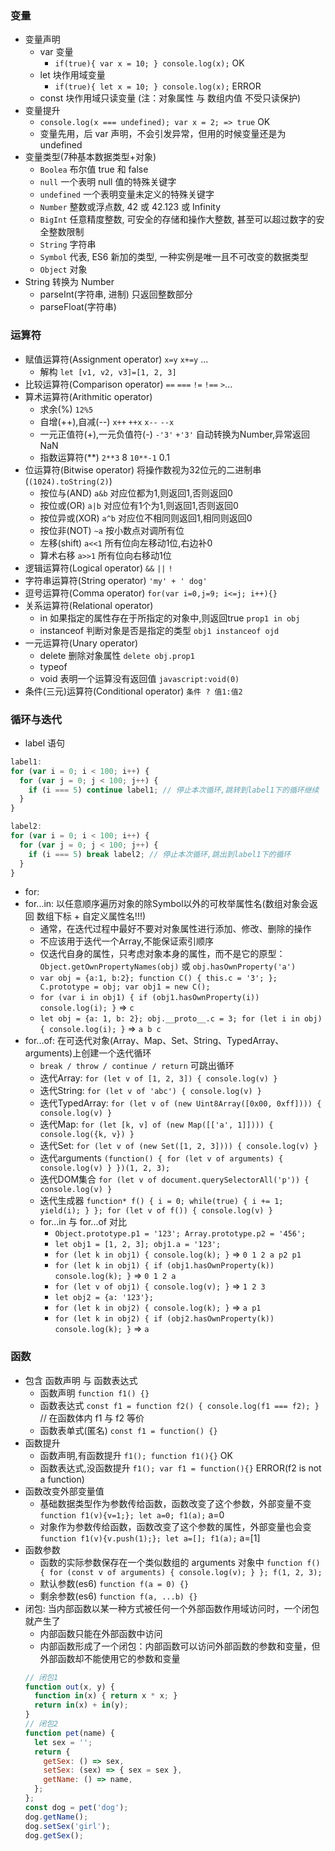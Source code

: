 ### 变量
- 变量声明
  - var 变量
    - `if(true){ var x = 10; } console.log(x);` OK
  - let 块作用域变量
    - `if(true){ let x = 10; } console.log(x);` ERROR
  - const 块作用域只读变量 (注：对象属性 与 数组内值 不受只读保护)
- 变量提升
  - `console.log(x === undefined); var x = 2; => true` OK
  - 变量先用，后 var 声明，不会引发异常，但用的时候变量还是为 undefined
- 变量类型(7种基本数据类型+对象)
  - `Boolea` 布尔值 true 和 false
  - `null` 一个表明 null 值的特殊关键字
  - `undefined` 一个表明变量未定义的特殊关键字
  - `Number` 整数或浮点数, 42 或 42.123 或 Infinity
  - `BigInt` 任意精度整数, 可安全的存储和操作大整数, 甚至可以超过数字的安全整数限制
  - `String` 字符串
  - `Symbol` 代表, ES6 新加的类型, 一种实例是唯一且不可改变的数据类型
  - `Object` 对象
- String 转换为 Number
  - parseInt(字符串, 进制) 只返回整数部分
  - parseFloat(字符串)

### 运算符
- 赋值运算符(Assignment operator) `x=y` `x+=y` ...
  - 解构 `let [v1, v2, v3]=[1, 2, 3]`
- 比较运算符(Comparison operator) `==` `===` `!=` `!==` `>`...
- 算术运算符(Arithmitic operator)
  - 求余(%) `12%5`
  - 自增(++),自减(--) `x++` `++x` `x--` `--x`
  - 一元正值符(+),一元负值符(-) `-'3'` `+'3'` 自动转换为Number,异常返回 NaN
  - 指数运算符(**) `2**3` 8 `10**-1` 0.1
- 位运算符(Bitwise operator) 将操作数视为32位元的二进制串(`(1024).toString(2)`)
  - 按位与(AND) `a&b` 对应位都为1,则返回1,否则返回0
  - 按位或(OR) `a|b` 对应位有1个为1,则返回1,否则返回0
  - 按位异或(XOR) `a^b` 对应位不相同则返回1,相同则返回0
  - 按位非(NOT) `~a` 按小数点对调所有位
  - 左移(shift) `a<<1` 所有位向左移动1位,右边补0
  - 算术右移 `a>>1` 所有位向右移动1位
- 逻辑运算符(Logical operator) `&&` `||` `!`
- 字符串运算符(String operator) `'my' + ' dog'`
- 逗号运算符(Comma operator) `for(var i=0,j=9; i<=j; i++){}`
- 关系运算符(Relational operator)
  - in 如果指定的属性存在于所指定的对象中,则返回true `prop1 in obj`
  - instanceof 判断对象是否是指定的类型 `obj1 instanceof ojd`
- 一元运算符(Unary operator)
  - delete 删除对象属性 `delete obj.prop1`
  - typeof
  - void 表明一个运算没有返回值 `javascript:void(0)`
- 条件(三元)运算符(Conditional operator) `条件 ? 值1:值2`

### 循环与迭代
- label 语句
```js
label1:
for (var i = 0; i < 100; i++) {
  for (var j = 0; j < 100; j++) {
    if (i === 5) continue label1; // 停止本次循环,跳转到label1下的循环继续
  }
}

label2:
for (var i = 0; i < 100; i++) {
  for (var j = 0; j < 100; j++) {
    if (i === 5) break label2; // 停止本次循环,跳出到label1下的循环
  }
}
```
- for:
- for...in: 以任意顺序遍历对象的除Symbol以外的可枚举属性名(数组对象会返回 数组下标 + 自定义属性名!!!)
  - 通常，在迭代过程中最好不要对对象属性进行添加、修改、删除的操作
  - 不应该用于迭代一个Array,不能保证索引顺序
  - 仅迭代自身的属性，只考虑对象本身的属性，而不是它的原型：`Object.getOwnPropertyNames(obj)` 或 `obj.hasOwnProperty('a')`
  - `var obj = {a:1, b:2}; function C() { this.c = '3'; }; C.prototype = obj; var obj1 = new C();`
  - `for (var i in obj1) { if (obj1.hasOwnProperty(i)) console.log(i); }` => `c`
  - `let obj = {a: 1, b: 2}; obj.__proto__.c = 3; for (let i in obj) { console.log(i); }` => `a b c`
- for...of: 在可迭代对象(Array、Map、Set、String、TypedArray、arguments)上创建一个迭代循环
  - `break / throw / continue / return` 可跳出循环
  - 迭代Array: `for (let v of [1, 2, 3]) { console.log(v) }`
  - 迭代String: `for (let v of 'abc') { console.log(v) }`
  - 迭代TypedArray: `for (let v of (new Uint8Array([0x00, 0xff]))) { console.log(v) }`
  - 迭代Map: `for (let [k, v] of (new Map([['a', 1]]))) { console.log({k, v}) }`
  - 迭代Set: `for (let v of (new Set([1, 2, 3]))) { console.log(v) }`
  - 迭代arguments `(function() { for (let v of arguments) { console.log(v) } })(1, 2, 3);`
  - 迭代DOM集合 `for (let v of document.querySelectorAll('p')) { console.log(v) }`
  - 迭代生成器 `function* f() { i = 0; while(true) { i += 1; yield(i); } }; for (let v of f()) { console.log(v) }`
  - for...in 与 for...of 对比
    - `Object.prototype.p1 = '123'; Array.prototype.p2 = '456';`
    - `let obj1 = [1, 2, 3]; obj1.a = '123';`
    - `for (let k in obj1) { console.log(k); }` => `0 1 2 a p2 p1`
    - `for (let k in obj1) { if (obj1.hasOwnProperty(k)) console.log(k); }` => `0 1 2 a`
    - `for (let v of obj1) { console.log(v); }` => `1 2 3`
    - `let obj2 = {a: '123'};`
    - `for (let k in obj2) { console.log(k); }` => `a p1`
    - `for (let k in obj2) { if (obj2.hasOwnProperty(k)) console.log(k); }` => `a`

### 函数
- 包含 函数声明 与 函数表达式
  - 函数声明 `function f1() {}`
  - 函数表达式 `const f1 = function f2() { console.log(f1 === f2); }` // 在函数体内 f1 与 f2 等价
  - 函数表单式(匿名) `const f1 = function() {}`
- 函数提升
  - 函数声明,有函数提升 `f1(); function f1(){}` OK
  - 函数表达式,没函数提升 `f1(); var f1 = function(){}` ERROR(f2 is not a function)
- 函数改变外部变量值
  - 基础数据类型作为参数传给函数，函数改变了这个参数，外部变量不变 `function f1(v){v=1;}; let a=0; f1(a);` a=0
  - 对象作为参数传给函数，函数改变了这个参数的属性，外部变量也会变 `function f1(v){v.push(1);}; let a=[]; f1(a);` a=[1]
- 函数参数
  - 函数的实际参数保存在一个类似数组的 arguments 对象中 `function f() { for (const v of arguments) { console.log(v); } }; f(1, 2, 3);`
  - 默认参数(es6) `function f(a = 0) {}`
  - 剩余参数(es6) `function f(a, ...b) {}`
- 闭包: 当内部函数以某一种方式被任何一个外部函数作用域访问时，一个闭包就产生了
  - 内部函数只能在外部函数中访问
  - 内部函数形成了一个闭包：内部函数可以访问外部函数的参数和变量，但外部函数却不能使用它的参数和变量
  ```js
  // 闭包1
  function out(x, y) {
    function in(x) { return x * x; }
    return in(x) + in(y);
  }
  // 闭包2
  function pet(name) {
    let sex = '';
    return {
      getSex: () => sex,
      setSex: (sex) => { sex = sex },
      getName: () => name,
    };
  };
  const dog = pet('dog');
  dog.getName();
  dog.setSex('girl');
  dog.getSex();
  ```